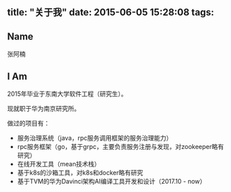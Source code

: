 title: "关于我"
date: 2015-06-05 15:28:08
tags:
---
## Name
张阿楠

## I Am

2015年毕业于东南大学软件工程（研究生）。

现就职于华为南京研究所。

做过的项目有：

- 服务治理系统（java，rpc服务调用框架的服务治理能力）
- rpc服务框架（go，基于grpc，主要负责服务注册与发现，对zookeeper略有研究）
- 在线开发工具（mean技术栈）
- 基于k8s的沙箱工具，对k8s和docker略有研究
- 基于TVM的华为Davinci架构AI编译工具开发和设计（2017.10 - now）